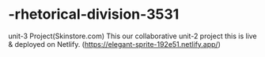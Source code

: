 # -rhetorical-division-3531
unit-3 Project(Skinstore.com)
This our collaborative unit-2 project
this is live & deployed on Netlify.
(https://elegant-sprite-192e51.netlify.app/)
